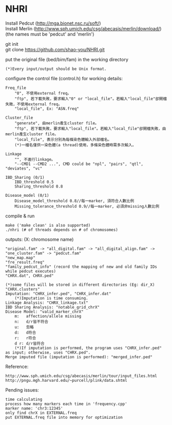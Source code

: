 NHRI  
====  
Install Pedcut (http://mga.bionet.nsc.ru/soft/)  
Install Merlin (http://www.sph.umich.edu/csg/abecasis/merlin/download/)  
(the names must be 'pedcut' and 'merlin')  

git init  
git clone https://github.com/shao-you/NHRI.git  

put the original file (bed/bim/fam) in the working directory  

	(*)Every input/output should be Unix format.  
	
configure the control file (control.h) for working details:  

	Freq_file  
		"0", 不使用external freq。  
		"ftp", 若下載失敗，要求輸入"0" or "local_file"。若輸入"local_file"卻開檔失敗，不使用external freq。  
		"local_file", Ex: "ASN.freq"  
	
	Cluster_file  
		"generate", 由merlin產生cluster file。  
		"ftp", 若下載失敗，要求輸入"local_file"。若輸入"local_file"卻開檔失敗，由merlin產生cluster file。  
		"local_file", 表示分別為每條染色體輸入外部檔名。  
		(*)一檔名僅供一染色體(a thread)使用，多條染色體時需多次輸入。  
	
	Linkage  
		"", 不進行linkage。  
		"--CMD1 --CMD2 ...", CMD could be "npl", "pairs", "qtl", "deviates", "vc"  
	
	IBD_Sharing (0/1)  
		IBD_threshold 0.5  
		Sharing_threshold 0.8  
	
	Disease_model (0/1)  
		Disease_model_threshold 0.8//每一marker, 須符合人數比例  
		Missing_tolerance_threshold 0.9//每一marker, 必須非missing人數比例  

compile & run  

	make ('make clean' is also supported)  
	./nhri (# of threads depends on # of chromosomes)  
	
outputs: (X: chromosome name)  

	"original.fam" -> "all_digital.fam" -> "all_digital_align.fam" -> "one_cluster.fam" -> "pedcut.fam"  
	"new_map.map"  
	"fre_result.freq"  
	"family_pedcut_info" (record the mapping of new and old family IDs while pedcut executes)  
	"CHRX.dat", CHRX.ped"  
	
	(*)some files will be stored in different directories (Eg: dir_X)  
	"CHRX.clusters"  
	Imputation: "CHRX_infer.ped", "CHRX_infer.dat"  
		(*)Imputation is time consuming.  
	Linkage Analysis: "CHRX_linkage.txt"  
	IBD Sharing Analysis: "notable_grid_chrX"  
	Disease Model: "valid_marker_chrX"  
		m:   affection/allele missing  
		n:   d/r皆不符合  
		u:   忽略  
		d:   d符合  
		r:   r符合  
		d r: d/r皆符合  
		(*)If imputation is performed, the program uses "CHRX_infer.ped" as input; otherwise, uses "CHRX.ped". 
	Merge imputed file (imputation is performed): "merged_infer.ped"

Reference:  

	http://www.sph.umich.edu/csg/abecasis/merlin/tour/input_files.html  
	http://pngu.mgh.harvard.edu/~purcell/plink/data.shtml  

Pending issues:  

	time calculating  
	process how many markers each time in 'frequency.cpp'  
	marker name: 'chr3:12345'  
	only find chrX in EXTERNAL.freq  
	put EXTERNAL.freq file into memory for optimization  

